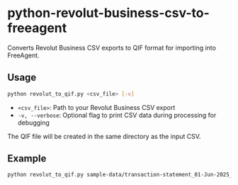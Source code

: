 # python-revolut-business-csv-to-freeagent

Converts Revolut Business CSV exports to QIF format for importing into FreeAgent.

## Usage

```bash
python revolut_to_qif.py <csv_file> [-v]
```

- `<csv_file>`: Path to your Revolut Business CSV export
- `-v, --verbose`: Optional flag to print CSV data during processing for debugging

The QIF file will be created in the same directory as the input CSV.

## Example

```bash
python revolut_to_qif.py sample-data/transaction-statement_01-Jun-2025_30-Jun-2025.csv -v
```